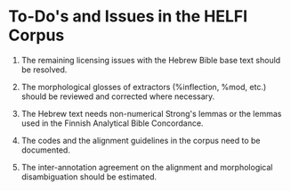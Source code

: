 # To-Do's and Issues in the HELFI Corpus

1. The remaining licensing issues with the Hebrew Bible base text should be resolved.

1. The morphological glosses of extractors (%inflection, %mod, etc.) should be reviewed and corrected where necessary.

1. The Hebrew text needs non-numerical Strong's lemmas or the lemmas used in the Finnish Analytical Bible Concordance.

1. The codes and the alignment guidelines in the corpus need to be documented.

1. The inter-annotation agreement on the alignment and morphological disambiguation should be estimated.

